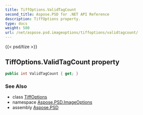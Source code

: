 ```yaml
---
title: TiffOptions.ValidTagCount
second_title: Aspose.PSD for .NET API Reference
description: TiffOptions property. 
type: docs
weight: 580
url: /net/aspose.psd.imageoptions/tiffoptions/validtagcount/
---
```

{{< psd/tize >}}
## TiffOptions.ValidTagCount property

```csharp
public int ValidTagCount { get; }
```

### See Also

* class [TiffOptions](../)
* namespace [Aspose.PSD.ImageOptions](../../tiffoptions/)
* assembly [Aspose.PSD](../../../)


